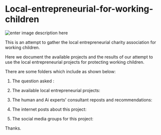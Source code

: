 # Local-entrepreneurial-for-working-children



![enter image description here][1]



This is an attempt to gather the local entrepreneurial charity association for working children.







Here we document the available projects and the results of our attempt to  use the local entrepreneurial projects for protecting working children.



There are some folders which include as shown below:



 1. The question asked :



 2. The available local entrepreneurial projects:



 3. The human and Ai experts' consultant reposts and recommendations:



4. The internet posts about this project:



5. The social media groups for this project:





Thanks.

 

  [1]: https://i.stack.imgur.com/d4ema.jpg

